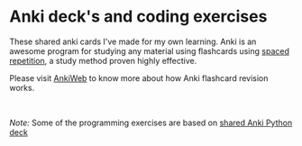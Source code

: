 # Anki deck's and coding exercises
These shared anki cards I've made for my own learning. 
Anki is an awesome program for studying any material using flashcards using [spaced repetition](https://en.wikipedia.org/wiki/Spaced_repetition), a study method proven highly effective.

Please visit [AnkiWeb](https://apps.ankiweb.net/) to know more about how Anki flashcard revision works. 

<br>

*Note:* Some of the programming exercises are based on [shared Anki Python deck](https://ankiweb.net/shared/info/1060094053)  
